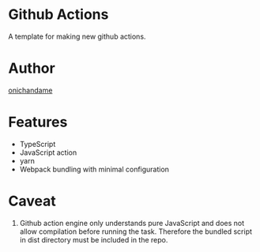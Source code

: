 # Github Actions

A template for making new github actions.

# Author

[onichandame](https://onichandame.com)

# Features

- TypeScript
- JavaScript action
- yarn
- Webpack bundling with minimal configuration

# Caveat

1. Github action engine only understands pure JavaScript and does not allow compilation before running the task. Therefore the bundled script in dist directory must be included in the repo.
